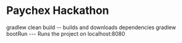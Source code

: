# Paychex Hackathon

gradlew clean build  -- builds and downloads dependencies
gradlew bootRun --- Runs the project on localhost:8080  
